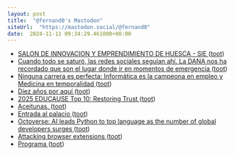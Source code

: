 ```yaml
---
layout: post
title:  "@fernand0's Mastodon"
siteUrl:  "https://mastodon.social/@fernand0"
date:  2024-11-11 09:34:29.461000+00:00
---
```

*  [SALON DE INNOVACION Y EMPRENDIMIENTO DE HUESCA - SIE ](https://www.siehuesca.es) ([toot](https://mastodon.social/@fernand0/113463634785631355))
*  [Cuando todo se saturó, las redes sociales seguían ahí. La DANA nos ha recordado que son el lugar donde ir en momentos de emergencia ](https://www.xataka.com/aplicaciones/cuando-todo-se-saturo-redes-sociales-seguian-ahi-dana-nos-ha-recordado-que-lugar-donde-ir-momentos-emergenci) ([toot](https://mastodon.social/@fernand0/113462584712718214))
*  [Ninguna carrera es perfecta: Informática es la campeona en empleo y Medicina en temporalidad ](https://www.xataka.com/magnet/ninguna-carrera-perfecta-informatica-campeona-empleo-medicina-temporalida) ([toot](https://mastodon.social/@fernand0/113462044693318720))
*  [Diez años por aquí ](http://fernand0.github.io//diez-aniversario) ([toot](https://mastodon.social/@fernand0/113461856605625811))
*  [2025 EDUCAUSE Top 10: Restoring Trust ](https://er.educause.edu/articles/2024/10/2025-educause-top-10-restoring-trus) ([toot](https://mastodon.social/@fernand0/113460130104326256))
*  [Aceitunas. ](https://avecesunafoto.wordpress.com/2024/11/10/aceitunas) ([toot](https://mastodon.social/@fernand0/113459913678253586))
*  [Entrada al palacio ](https://www.flickr.com/photos/fernand0/54123029353) ([toot](https://mastodon.social/@fernand0/113459806457214509))
*  [Octoverse: AI leads Python to top language as the number of global developers surges ](https://github.blog/news-insights/octoverse/octoverse-2024) ([toot](https://mastodon.social/@fernand0/113459794276113415))
*  [Attacking browser extensions ](https://github.blog/security/vulnerability-research/attacking-browser-extensions) ([toot](https://mastodon.social/@fernand0/113459690680649905))
*  [Programa ](https://jornadas.ccn-cert.cni.es/es/xviiijornadas-programa-general/xviii-jornadas-ccn-cer) ([toot](https://mastodon.social/@fernand0/113459376641151174))
